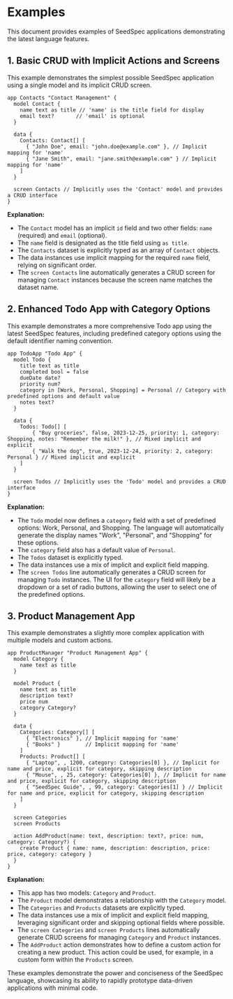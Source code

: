 # Examples

This document provides examples of SeedSpec applications demonstrating the latest language features.

## 1. Basic CRUD with Implicit Actions and Screens

This example demonstrates the simplest possible SeedSpec application using a single model and its implicit CRUD screen.

```seed
app Contacts "Contact Management" {
  model Contact {
    name text as title // 'name' is the title field for display
    email text?       // 'email' is optional
  }

  data {
    Contacts: Contact[] [
      { "John Doe", email: "john.doe@example.com" }, // Implicit mapping for 'name'
      { "Jane Smith", email: "jane.smith@example.com" } // Implicit mapping for 'name'
    ]
  }

  screen Contacts // Implicitly uses the 'Contact' model and provides a CRUD interface
}
```

**Explanation:**

*   The `Contact` model has an implicit `id` field and two other fields: `name` (required) and `email` (optional).
*   The `name` field is designated as the title field using `as title`.
*   The `Contacts` dataset is explicitly typed as an array of `Contact` objects.
*   The data instances use implicit mapping for the required `name` field, relying on significant order.
*   The `screen Contacts` line automatically generates a CRUD screen for managing `Contact` instances because the screen name matches the dataset name.

## 2. Enhanced Todo App with Category Options

This example demonstrates a more comprehensive Todo app using the latest SeedSpec features, including predefined category options using the default identifier naming convention.

```seed
app TodoApp "Todo App" {
  model Todo {
    title text as title
    completed bool = false
    dueDate date?
    priority num?
    category in [Work, Personal, Shopping] = Personal // Category with predefined options and default value
    notes text?
  }

  data {
    Todos: Todo[] [
        { "Buy groceries", false, 2023-12-25, priority: 1, category: Shopping, notes: "Remember the milk!" }, // Mixed implicit and explicit
        { "Walk the dog", true, 2023-12-24, priority: 2, category: Personal } // Mixed implicit and explicit
    ]
  }

  screen Todos // Implicitly uses the 'Todo' model and provides a CRUD interface
}
```

**Explanation:**

*   The `Todo` model now defines a `category` field with a set of predefined options: Work, Personal, and Shopping. The language will automatically generate the display names "Work", "Personal", and "Shopping" for these options.
*   The `category` field also has a default value of `Personal`.
*   The `Todos` dataset is explicitly typed.
*   The data instances use a mix of implicit and explicit field mapping.
*   The `screen Todos` line automatically generates a CRUD screen for managing `Todo` instances. The UI for the `category` field will likely be a dropdown or a set of radio buttons, allowing the user to select one of the predefined options.

## 3. Product Management App

This example demonstrates a slightly more complex application with multiple models and custom actions.

```seed
app ProductManager "Product Management App" {
  model Category {
    name text as title
  }

  model Product {
    name text as title
    description text?
    price num
    category Category?
  }

  data {
    Categories: Category[] [
      { "Electronics" }, // Implicit mapping for 'name'
      { "Books" }        // Implicit mapping for 'name'
    ]
    Products: Product[] [
      { "Laptop", , 1200, category: Categories[0] }, // Implicit for name and price, explicit for category, skipping description
      { "Mouse", , 25, category: Categories[0] }, // Implicit for name and price, explicit for category, skipping description
      { "SeedSpec Guide", , 99, category: Categories[1] } // Implicit for name and price, explicit for category, skipping description
    ]
  }

  screen Categories
  screen Products

  action AddProduct(name: text, description: text?, price: num, category: Category?) {
    create Product { name: name, description: description, price: price, category: category }
  }
}
```

**Explanation:**

*   This app has two models: `Category` and `Product`.
*   The `Product` model demonstrates a relationship with the `Category` model.
*   The `Categories` and `Products` datasets are explicitly typed.
*   The data instances use a mix of implicit and explicit field mapping, leveraging significant order and skipping optional fields where possible.
*   The `screen Categories` and `screen Products` lines automatically generate CRUD screens for managing `Category` and `Product` instances.
*   The `AddProduct` action demonstrates how to define a custom action for creating a new product. This action could be used, for example, in a custom form within the `Products` screen.

These examples demonstrate the power and conciseness of the SeedSpec language, showcasing its ability to rapidly prototype data-driven applications with minimal code.
